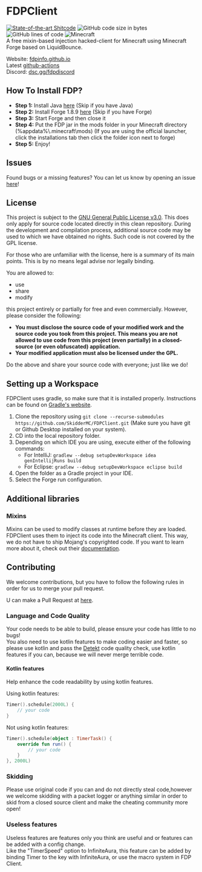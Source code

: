 # FDPClient
[![State-of-the-art Shitcode](https://img.shields.io/static/v1?label=State-of-the-art&message=Shitcode&color=7B5804)](https://github.com/trekhleb/state-of-the-art-shitcode)
![GitHub code size in bytes](https://img.shields.io/github/languages/code-size/SkidderMC/FDPClient)
![GitHub lines of code](https://tokei.rs/b1/github/SkidderMC/FDPClient)
![Minecraft](https://img.shields.io/badge/game-Minecraft-brightgreen)  
A free mixin-based injection hacked-client for Minecraft using Minecraft Forge based on LiquidBounce.

Website: [fdpinfo.github.io](https://fdpinfo.github.io)  
Latest [github-actions](https://github.com/SkidderMC/FDPClient/actions/workflows/build.yml?query=event%3Apush)  
Discord: [dsc.gg/fdpdiscord](https://dsc.gg/fdpdiscord)


## How To Install FDP?
- **Step 1:** Install Java [here](https://www.java.com/en/download/) (Skip if you have Java)
- **Step 2:** Install Forge 1.8.9 [here](https://files.minecraftforge.net/net/minecraftforge/forge/index_1.8.9.html) (Skip if you have Forge)
- **Step 3:** Start Forge and then close it
- **Step 4:** Put the FDP jar in the mods folder in your Minecraft directory (%appdata%\\.minecraft\mods) (If you are using the official launcher, click the installations tab then click the folder icon next to forge)
- **Step 5:** Enjoy!

## Issues
Found bugs or a missing features? You can let us know by opening an issue [here](https://github.com/SkidderMC/FDPClient/issues)!

## License
This project is subject to the [GNU General Public License v3.0](LICENSE). This does only apply for source code located directly in this clean repository. During the development and compilation process, additional source code may be used to which we have obtained no rights. Such code is not covered by the GPL license.

For those who are unfamiliar with the license, here is a summary of its main points. This is by no means legal advise nor legally binding.

You are allowed to:
- use
- share
- modify

this project entirely or partially for free and even commercially. However, please consider the following:

- **You must disclose the source code of your modified work and the source code you took from this project. This means you are not allowed to use code from this project (even partially) in a closed-source (or even obfuscated) application.**
- **Your modified application must also be licensed under the GPL.**

Do the above and share your source code with everyone; just like we do!

## Setting up a Workspace
FDPClient uses gradle, so make sure that it is installed properly. Instructions can be found on [Gradle's website](https://gradle.org/install/).
1. Clone the repository using `git clone --recurse-submodules https://github.com/SkidderMC/FDPClient.git` (Make sure you have git or Github Desktop installed on your system).
2. CD into the local repository folder.
3. Depending on which IDE you are using, execute either of the following commands:
    - For IntelliJ: `gradlew --debug setupDevWorkspace idea genIntellijRuns build`
    - For Eclipse: `gradlew --debug setupDevWorkspace eclipse build`
4. Open the folder as a Gradle project in your IDE.
5. Select the Forge run configuration.

## Additional libraries
### Mixins
Mixins can be used to modify classes at runtime before they are loaded. FDPClient uses them to inject its code into the Minecraft client. This way, we do not have to ship Mojang's copyrighted code. If you want to learn more about it, check out their [documentation](https://docs.spongepowered.org/5.1.0/en/plugin/internals/mixins.html).

## Contributing
We welcome contributions, but you have to follow the following rules in order for us to merge your pull request.

U can make a Pull Request at [here](https://github.com/SkidderMC/FDPClient/issues).

### Language and Code Quality
Your code needs to be able to build, please ensure your code has little to no bugs!  
You also need to use kotlin features to make coding easier and faster, so please use kotlin and pass the [Detekt](https://github.com/detekt/detekt) code quality check, use kotlin features if you can, because we will never merge terrible code.

#### Kotlin features
Help enhance the code readability by using kotlin features.

Using kotlin features:
~~~kotlin
Timer().schedule(2000L) { 
    // your code
}
~~~
Not using kotlin features:
~~~kotlin
Timer().schedule(object : TimerTask() {
    override fun run() {
        // your code
    }
}, 2000L)
~~~

### Skidding
Please use original code if you can and do not directly steal code,however we welcome skidding with a packet logger or anything similar in order to skid from a closed source client and make the cheating community more open!

### Useless features
Useless features are features only you think are useful and or features can be added with a config change.  
Like the "TimerSpeed" option to InfiniteAura, this feature can be added by binding Timer to the key with InfiniteAura, or use the macro system in FDP Client.
